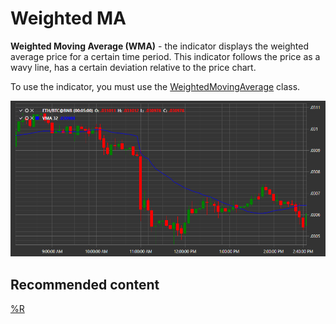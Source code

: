 # Weighted MA

**Weighted Moving Average (WMA)** \- the indicator displays the weighted average price for a certain time period. This indicator follows the price as a wavy line, has a certain deviation relative to the price chart. 

To use the indicator, you must use the [WeightedMovingAverage](xref:StockSharp.Algo.Indicators.WeightedMovingAverage) class. 

![IndicatorWeightedMovingAverage](../../../../images/indicatorweightedmovingaverage.png)

## Recommended content

[%R](%25r.md)
